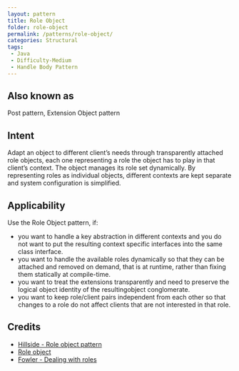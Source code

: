 ```yaml
---
layout: pattern
title: Role Object
folder: role-object
permalink: /patterns/role-object/
categories: Structural
tags:
 - Java
 - Difficulty-Medium
 - Handle Body Pattern
---
```


## Also known as
Post pattern, Extension Object pattern

## Intent
Adapt an object to different client’s needs through transparently attached role objects, each one representing a role
the object has to play in that client’s context. The object manages its role set dynamically. By representing roles as
individual objects, different contexts are kept separate and system configuration is simplified.

## Applicability
Use the Role Object pattern, if:
- you want to handle a key abstraction in different contexts and you do not want to put the resulting context specific interfaces into the same class interface.
- you want to handle the available roles dynamically so that they can be attached and removed on demand, that is at runtime, rather than fixing them statically at compile-time.
- you want to treat the extensions transparently and need to preserve the logical object identity of the resultingobject conglomerate.
- you want to keep role/client pairs independent from each other so that changes to a role do not affect clients that are not interested in that role.

## Credits
- [Hillside - Role object pattern](https://hillside.net/plop/plop97/Proceedings/riehle.pdf)
- [Role object](http://wiki.c2.com/?RoleObject)
- [Fowler - Dealing with roles](https://martinfowler.com/apsupp/roles.pdf)